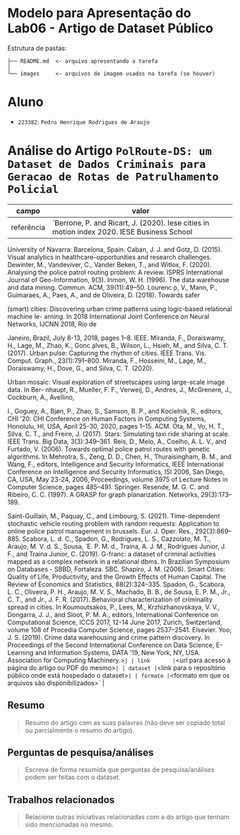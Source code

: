# Modelo para Apresentação do Lab06 - Artigo de Dataset Público

Estrutura de pastas:

~~~
├── README.md  <- arquivo apresentando a tarefa
│
└── images     <- arquivos de imagem usados na tarefa (se houver)
~~~

# Aluno
* `223382`: `Pedro Henrique Rodrigues de Araujo`

# Análise do Artigo `PolRoute-DS: um Dataset de Dados Criminais para Geracao de Rotas de Patrulhamento Policial`

| campo | valor |
|------------|----------------------------------------|
| referência | `Berrone, P. and Ricart, J. (2020). Iese cities in motion index 2020. IESE Business School
University of Navarra: Barcelona, Spain.
Caban, J. J. and Gotz, D. (2015). Visual analytics in healthcare–opportunities and research
challenges.
Dewinter, M., Vandeviver, C., Vander Beken, T., and Witlox, F. (2020). Analysing the police
patrol routing problem: A review. ISPRS International Journal of Geo-Information, 9(3).
Inmon, W. H. (1996). The data warehouse and data mining. Commun. ACM, 39(11):49–50.
Lourenc ̧o, V., Mann, P., Guimaraes, A., Paes, A., and de Oliveira, D. (2018). Towards safer

(smart) cities: Discovering urban crime patterns using logic-based relational machine le-
arning. In 2018 International Joint Conference on Neural Networks, IJCNN 2018, Rio de

Janeiro, Brazil, July 8-13, 2018, pages 1–8. IEEE.
Miranda, F., Doraiswamy, H., Lage, M., Zhao, K., Gonc ̧alves, B., Wilson, L., Hsieh, M., and
Silva, C. T. (2017). Urban pulse: Capturing the rhythm of cities. IEEE Trans. Vis. Comput.
Graph., 23(1):791–800.
Miranda, F., Hosseini, M., Lage, M., Doraiswamy, H., Dove, G., and Silva, C. T. (2020).

Urban mosaic: Visual exploration of streetscapes using large-scale image data. In Ber-
nhaupt, R., Mueller, F. F., Verweij, D., Andres, J., McGrenere, J., Cockburn, A., Avellino,

I., Goguey, A., Bjøn, P., Zhao, S., Samson, B. P., and Kocielnik, R., editors, CHI ’20: CHI
Conference on Human Factors in Computing Systems, Honolulu, HI, USA, April 25-30,
2020, pages 1–15. ACM.
Ota, M., Vo, H. T., Silva, C. T., and Freire, J. (2017). Stars: Simulating taxi ride sharing at
scale. IEEE Trans. Big Data, 3(3):349–361.
Reis, D., Melo, A., Coelho, A. L. V., and Furtado, V. (2006). Towards optimal police patrol
routes with genetic algorithms. In Mehrotra, S., Zeng, D. D., Chen, H., Thuraisingham,
B. M., and Wang, F., editors, Intelligence and Security Informatics, IEEE International
Conference on Intelligence and Security Informatics, ISI 2006, San Diego, CA, USA, May
23-24, 2006, Proceedings, volume 3975 of Lecture Notes in Computer Science, pages
485–491. Springer.
Resende, M. G. C. and Ribeiro, C. C. (1997). A GRASP for graph planarization. Networks,
29(3):173–189.

Saint-Guillain, M., Paquay, C., and Limbourg, S. (2021). Time-dependent stochastic vehicle
routing problem with random requests: Application to online police patrol management in
brussels. Eur. J. Oper. Res., 292(3):869–885.
Scabora, L. d. C., Spadon, G., Rodrigues, L. S., Cazzolato, M. T., Araujo, M. V. d. S., Sousa,  ́
E. P. M. d., Traina, A. J. M., Rodrigues Junior, J. F., and Traina Junior, C. (2019). G-franc:
a dataset of criminal activities mapped as a complex network in a relational dbms. In
Brazilian Symposium on Databases - SBBD, Fortaleza. SBC.
Shapiro, J. M. (2006). Smart Cities: Quality of Life, Productivity, and the Growth Effects of
Human Capital. The Review of Economics and Statistics, 88(2):324–335.
Spadon, G., Scabora, L. C., Oliveira, P. H., Araujo, M. V. S., Machado, B. B., de Sousa, E.
P. M., Jr., C. T., and Jr., J. F. R. (2017). Behavioral characterization of criminality spread
in cities. In Koumoutsakos, P., Lees, M., Krzhizhanovskaya, V. V., Dongarra, J. J., and
Sloot, P. M. A., editors, International Conference on Computational Science, ICCS 2017,
12-14 June 2017, Zurich, Switzerland, volume 108 of Procedia Computer Science, pages
2537–2541. Elsevier.
Yoo, J. S. (2019). Crime data warehousing and crime pattern discovery. In Proceedings of the
Second International Conference on Data Science, E-Learning and Information Systems,
DATA ’19, New York, NY, USA. Association for Computing Machinery.>` |
| link       | `<url para acesso à página do artigo ou PDF do mesmo>` |
| dataset | `<link para o repositório público onde está hospedado o dataset>` |
| formato | `<formato em que os arquivos são disponibilizados>` |

## Resumo

> Resumo do artigo com as suas palavras (não deve ser copiado total ou parcialmente o resumo do artigo).

## Perguntas de pesquisa/análises

> Escreva de forma resumida que perguntas de pesquisa/análises podem ser feitas com o dataset.

## Trabalhos relacionados

> Relacione outras iniciativas relacionadas com a do artigo que tenham sido mencionadas no mesmo.
